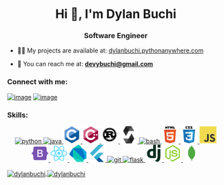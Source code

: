 <h1 align="center">Hi 👋, I'm Dylan Buchi</h1>

<h3 align="center">Software Engineer</h3>



- 👨‍💻 My projects are available at: [dylanbuchi.pythonanywhere.com](https://dylanbuchi.pythonanywhere.com/projects.html)

- 📧 You can reach me at: **devybuchi@gmail.com**

<h3 align="left">Connect with me:</h3>

 [![image](https://img.shields.io/badge/LinkedIn-0077B5?style=for-the-badge&logo=linkedin&logoColor=white)](https://www.linkedin.com/in/dylanbuchi/)
 [![image](https://img.shields.io/badge/Twitter-1DA1F2?style=for-the-badge&logo=twitter&logoColor=white)](https://twitter.com/dylanbuchi/) 
 
	

<h3 align="left">Skills:</h3>
<p align="center">
    <!-- PYTHON  [- 📖 I’m currently focusing on **Python/Django**](url)****-->
    <a href="https://www.python.org" target="_blank">
        <img
            src="https://www.vectorlogo.zone/logos/python/python-icon.svg"
            alt="python"
            width="40"
            height="40"
        />
    </a>
    <!-- Java -->
    <a href="https://www.java.com" target="_blank">
        <img
            src="https://www.vectorlogo.zone/logos/java/java-icon.svg"
            alt="java"
            width="40"
            height="40"
        />
    </a>
		<!-- C -->
    <a href="https://www.postgresql.org" target="_blank">
        <img
            src="https://github.com/devicons/devicon/blob/master/icons/c/c-original.svg"
            alt="postgresql"
            width="40"
            height="40"
        />
    </a>
		<!-- C++ -->
    <a href="https://www.postgresql.org" target="_blank">
        <img
            src="https://github.com/devicons/devicon/blob/master/icons/cplusplus/cplusplus-original.svg"
            alt="postgresql"
            width="40"
            height="40"
        />
    </a>
		<!-- RUST -->
    <a href="https://www.postgresql.org" target="_blank">
        <img
            src="https://github.com/devicons/devicon/blob/master/icons/rust/rust-plain.svg"
            alt="postgresql"
            width="40"
            height="40"
        />
    </a>
		<!-- SOLIDITY -->
    <a href="https://www.postgresql.org" target="_blank">
        <img
            src="https://github.com/devicons/devicon/blob/master/icons/solidity/solidity-original.svg"
            alt="postgresql"
            width="40"
            height="40"
        />
    </a>
	<!-- Bash -->
    <a href="https://www.gnu.org/software/bash/" target="_blank">
        <img
            src="https://www.vectorlogo.zone/logos/gnu_bash/gnu_bash-icon.svg"
            alt="bash"
            width="40"
            height="40"
        />
    </a>
    <!-- HTML5 -->
    <a href="https://www.w3.org/html/" target="_blank">
        <img
            src="https://github.com/devicons/devicon/blob/master/icons/html5/html5-original-wordmark.svg"
            alt="html5"
            width="40"
            height="40"
        />
    </a>
    <!-- Css -->
    <a href="https://www.w3schools.com/css/" target="_blank">
        <img
            src="https://github.com/devicons/devicon/blob/master/icons/css3/css3-original-wordmark.svg"
            alt="css3"
            width="40"
            height="40"
        />
    </a>
	    <!-- JavaScript -->
    <a
        href="https://developer.mozilla.org/en-US/docs/Web/JavaScript"
        target="_blank"
    >
        <img
            src="https://github.com/devicons/devicon/blob/master/icons/javascript/javascript-original.svg"
            alt="javascript"
            width="40"
            height="40"
        />
    </a>
	    <!-- Bootstrap -->
    <a href="https://getbootstrap.com" target="_blank">
        <img
            src="https://github.com/devicons/devicon/blob/master/icons/bootstrap/bootstrap-plain.svg"
            alt="bootstrap"
            width="40"
            height="40"
        />
    </a>
    <!-- REACTJS -->
    <a href="https://reactjs.org/" target="_blank">
        <img
            src="https://github.com/devicons/devicon/blob/master/icons/react/react-original.svg"
            alt="react"
            width="40"
            height="40"
        />
    </a>
    <!-- dart -->
    <a href="https://dart.dev" target="_blank">
        <img
            src="https://github.com/devicons/devicon/blob/master/icons/dart/dart-original.svg"
            alt="dart"
            width="40"
            height="40"
        />
    </a>
    <!-- Flutter -->
    <a href="https://flutter.dev" target="_blank">
        <img
            src="https://github.com/devicons/devicon/blob/master/icons/flutter/flutter-original.svg"
            alt="flutter"
            width="40"
            height="40"
        />
    </a>
    <!-- Git -->
    <a href="https://git-scm.com/" target="_blank">
        <img
            src="https://www.vectorlogo.zone/logos/git-scm/git-scm-icon.svg"
            alt="git"
            width="40"
            height="40"
        />
    </a>
    <!-- Flask -->
    <a href="https://flask.palletsprojects.com/" target="_blank">
        <img
            src="https://www.vectorlogo.zone/logos/pocoo_flask/pocoo_flask-icon.svg"
            alt="flask"
            width="40"
            height="40"
        />
    </a>
    <!-- Django -->
    <a href="https://www.djangoproject.com/" target="_blank">
        <img
            src="https://github.com/devicons/devicon/blob/master/icons/django/django-plain.svg"
            alt="django"
            width="40"
            height="40"
        />
    </a>
    <!-- NodeJS -->
    <a href="https://nodejs.org" target="_blank">
        <img
            src="https://github.com/devicons/devicon/blob/master/icons/nodejs/nodejs-plain.svg"
            alt="nodejs"
            width="40"
            height="40"
        />
    </a>
    <!-- MongoDB -->
    <a href="https://www.mongodb.com/" target="_blank">
        <img
            src="https://github.com/devicons/devicon/blob/master/icons/mongodb/mongodb-plain.svg"
            alt="mongodb"
            width="40"
            height="40"
        />
    </a>

</p>
 <!-- WAKATIME STATS
<img align="center" src="https://github-readme-stats.vercel.app/api/wakatime?username=@dylanbuchi&layout=compact&v=2" />-->
<!-- 
<img align="center" src="https://github-readme-stats.vercel.app/api/top-langs?username=dylanbuchi&show_icons=true&locale=en&layout=compact&langs_count=6&exclude_repo=francis-portfolio" alt="dylanbuchi" />

<img align="center" src="https://github-readme-streak-stats.herokuapp.com/?user=dylanbuchi" alt="dylanbuchi" />
 -->

<div>
	
<a  href="https://github.com/dylanbuchi">
  <img align="center" src="https://github-readme-stats.vercel.app/api/top-langs/?username=dylanbuchi&show_icons=true&locale=en&layout=compact&langs_count=6&exclude_repo=francis-portfolio&theme=calm&hide=html,css" alt="dylanbuchi" />
</a>

<a href="https://github.com/dylanbuchi">
  <img width=420 height=165 align="center" src="https://github-readme-streak-stats.herokuapp.com/?user=dylanbuchi&theme=calm&fire=ECAD49&sideLabels=ECAD49&currStreakNum=F3C92A" alt="dylanbuchi" />







